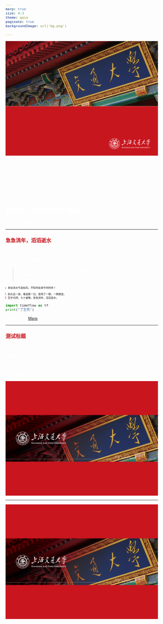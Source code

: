 ```yaml
---
marp: true
size: 4:3
theme: gaia
paginate: true
backgroundImage: url('bg.png')

---
```


<style gloabl>
section {
  color: black;
  padding: 91px 53px;
}
section::after {
  content: 'Page. ' attr(data-marpit-pagination);
  color: white;
  position: absolute;
  top: 12px;
  left: 820px;
  font-size: 0.5em;
}
h1 {
  font-size: 1.5em;
  color: #c8161e;
}
h2 {
  padding: 0px 0px 32px 0px;
  font-size: 1.2em;
  color: #c8161e;
}
p,ul,ol {
    font-size: 0.6em;
}
code, blockquote {
  font-size: 1em;
}
pre {
  font-size: 0.8em;
}
ul {
  list-style: none; /* Remove default bullets */
}
ul li::before {
  content: "\25aa";
  color: #c8161e;
  display: inline-block;
  width: 1.2em;
  margin-left: -2em;
}
ol {
  list-style: none;
  counter-reset: my-awesome-counter;
}
ol li {
  counter-increment: my-awesome-counter;
}
ol li::before {
  content: counter(my-awesome-counter) ". ";
  color: #c8161e;
  display: inline-block;
  width: 1.2em;
  margin-left: -2em;
}
p img {
  display: block;
  margin-left: auto;
  margin-right: auto;
}

</style>

<!-- Note: Leading Page -->
<!--
_paginate: false
_class: lead
-->
<style scoped>
h1 {padding: 6.5em 0em 0em 0em; color:white;}
p {font-size:0.9em; color:white;}
</style>

![bg](bg-lead.png)


# 基于Marp的幻灯展示模板
2019年11月
古秋

---

## 急急流年，滔滔逝水

**波斯***诗人*`峨谟伽耶姆`的四行诗恰好说出了我们的感受：

> Into the Universe, and why not knowing, 
> Nor Whence, like water willy-nilly flowing: 
> And out of it, as wind along the waste, 
> I know not weither willy-nilly blowing.


- 来如流水兮逝如风，不知何处来兮何所终！

1. 到头这一身，难逃那一日。受用了一朝，一朝便宜。
2. 百岁光阴，七十者稀。急急流年，滔滔逝水。


```python
import timeflow as tf
print("了生死")
```

Powered By [Marp](https://marp.app/)

---

## 测试标题

**Marp**

交大学术等线幻灯模板

欢迎大佬调教

![bg right:60% 80%](bg-end.png)

---


<!-- Note: Ending Page -->
<!--
_paginate: false
_class: lead
-->
![bg](bg-end.png)

